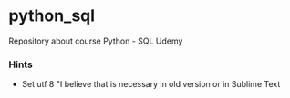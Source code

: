# python_sql
Repository about course Python - SQL Udemy


### Hints
- Set utf 8 "I believe that is necessary in old version or in Sublime Text